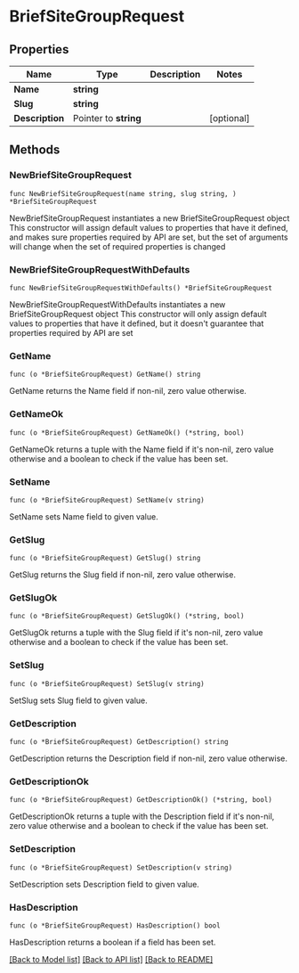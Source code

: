 # BriefSiteGroupRequest

## Properties

Name | Type | Description | Notes
------------ | ------------- | ------------- | -------------
**Name** | **string** |  | 
**Slug** | **string** |  | 
**Description** | Pointer to **string** |  | [optional] 

## Methods

### NewBriefSiteGroupRequest

`func NewBriefSiteGroupRequest(name string, slug string, ) *BriefSiteGroupRequest`

NewBriefSiteGroupRequest instantiates a new BriefSiteGroupRequest object
This constructor will assign default values to properties that have it defined,
and makes sure properties required by API are set, but the set of arguments
will change when the set of required properties is changed

### NewBriefSiteGroupRequestWithDefaults

`func NewBriefSiteGroupRequestWithDefaults() *BriefSiteGroupRequest`

NewBriefSiteGroupRequestWithDefaults instantiates a new BriefSiteGroupRequest object
This constructor will only assign default values to properties that have it defined,
but it doesn't guarantee that properties required by API are set

### GetName

`func (o *BriefSiteGroupRequest) GetName() string`

GetName returns the Name field if non-nil, zero value otherwise.

### GetNameOk

`func (o *BriefSiteGroupRequest) GetNameOk() (*string, bool)`

GetNameOk returns a tuple with the Name field if it's non-nil, zero value otherwise
and a boolean to check if the value has been set.

### SetName

`func (o *BriefSiteGroupRequest) SetName(v string)`

SetName sets Name field to given value.


### GetSlug

`func (o *BriefSiteGroupRequest) GetSlug() string`

GetSlug returns the Slug field if non-nil, zero value otherwise.

### GetSlugOk

`func (o *BriefSiteGroupRequest) GetSlugOk() (*string, bool)`

GetSlugOk returns a tuple with the Slug field if it's non-nil, zero value otherwise
and a boolean to check if the value has been set.

### SetSlug

`func (o *BriefSiteGroupRequest) SetSlug(v string)`

SetSlug sets Slug field to given value.


### GetDescription

`func (o *BriefSiteGroupRequest) GetDescription() string`

GetDescription returns the Description field if non-nil, zero value otherwise.

### GetDescriptionOk

`func (o *BriefSiteGroupRequest) GetDescriptionOk() (*string, bool)`

GetDescriptionOk returns a tuple with the Description field if it's non-nil, zero value otherwise
and a boolean to check if the value has been set.

### SetDescription

`func (o *BriefSiteGroupRequest) SetDescription(v string)`

SetDescription sets Description field to given value.

### HasDescription

`func (o *BriefSiteGroupRequest) HasDescription() bool`

HasDescription returns a boolean if a field has been set.


[[Back to Model list]](../README.md#documentation-for-models) [[Back to API list]](../README.md#documentation-for-api-endpoints) [[Back to README]](../README.md)


